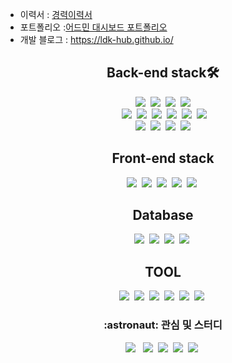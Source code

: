  - 이력서 : [경력이력서](https://ldk-hub.github.io/about/) 
 - 포트폴리오 :[어드민 대시보드 포트폴리오](https://ldk-hub.github.io/%EB%8C%80%EC%8B%9C%EB%B3%B4%EB%93%9C/realtime_system/)
 - 개발 블로그 : https://ldk-hub.github.io/

<div align="center">
<div align="center">
<h2 align="center">Back-end stack🛠️</h2></div>
<img src="https://img.shields.io/badge/Java-007396?style=flat&logo=Java&logoColor=white"/></a>&nbsp
<img src="https://img.shields.io/badge/SpringDataJpa-6DB33F?style=flat&logo=SpringBoot&logoColor=black"/></a>&nbsp
<img src="https://img.shields.io/badge/QueryDSL-6DB33F?style=flat&logo=SpringBoot&logoColor=black"/></a>&nbsp
<img src="https://img.shields.io/badge/SpringSecurity-6DB33F?style=flat&logo=SpringSecurity&logoColor=black"/><br></a>&nbsp
<img src="https://img.shields.io/badge/SpringBoot-6DB33F?style=flat&logo=SpringBoot&logoColor=black"/></a>&nbsp
<img src="https://img.shields.io/badge/Spring-6DB33F?style=flat&logo=Spring&logoColor=black"/></a>&nbsp
<img src="https://img.shields.io/badge/MicrosoftAzure-0078D4?style=flat&logo=MicrosoftAzure&logoColor=white"/></a>&nbsp
<img src="https://img.shields.io/badge/AmazonAWS-232F3E?style=flat&logo=AmazonAWS&logoColor=white"/></a>&nbsp
<img src="https://img.shields.io/badge/Linux-FCC624?style=flat&logo=Linux&logoColor=black"/></a>&nbsp
<img src="https://img.shields.io/badge/JPA-FF6C2C?style=flat&logo=&logoColor=white"/></a>&nbsp<br>
<img src="https://img.shields.io/badge/Docker-2496ED?style=flat&logo=Docker&logoColor=black"/></a>&nbsp
<img src="https://img.shields.io/badge/Jenkins-D24939?style=flat&logo=Jenkins&logoColor=black"/></a>&nbsp  
<img src="https://img.shields.io/badge/AmazonECS-FF9900?style=flat&logo=AmazonECS&logoColor=white"/></a>&nbsp
<img src="https://img.shields.io/badge/AmazonRDS-527FFF?style=flat&logo=AmazonRDS&logoColor=white"/><br>


<div align="center">
<h2 align="center">Front-end stack</h2></div>
<img src="https://img.shields.io/badge/HTML5-E34F26?style=flat&logo=HTML5&logoColor=black"/></a>&nbsp
<img src="https://img.shields.io/badge/JavaScript-F7DF1E?style=flat&logo=JavaScript&logoColor=white"/></a>&nbsp
<img src="https://img.shields.io/badge/Bootstrap-7952B3?style=flat&logo=Bootstrap&logoColor=black"/></a>&nbsp
<img src="https://img.shields.io/badge/Vue.js-4FC08D?style=flat&logo=Vue.js&logoColor=white"/></a>&nbsp
<img src="https://img.shields.io/badge/jQuery-0769AD?style=flat&logo=jQuery&logoColor=white"/></a>&nbsp<br>

<div align="center">
<h2 align="center">Database</h2></div>
<img src="https://img.shields.io/badge/PostgreSQL-4169E1?style=flat&logo=PostgreSQL&logoColor=white"/></a>&nbsp
<img src="https://img.shields.io/badge/MySQL-4479A1?style=flat&logo=MySQL&logoColor=black"/></a>&nbsp
<img src="https://img.shields.io/badge/MariaDB-003545?style=flat&logo=MariaDB&logoColor=black"/></a>&nbsp
<img src="https://img.shields.io/badge/Oracle-F80000?style=flat&logo=Oracle&logoColor=black"/></a>&nbsp<br>

<div align="center">
<h2 align="center">TOOL</h2></div>
<img src="https://img.shields.io/badge/IntelliJ-000000?style=flat&logo=IntelliJ IDEA&logoColor=white"/></a>&nbsp
<img src="https://img.shields.io/badge/dbeaver-382923?style=flat&logo=DBeaver&logoColor=white"/></a>&nbsp
<img src="https://img.shields.io/badge/Git-181717?style=flat&logo=GitHub&logoColor=white"/></a>&nbsp
<img src="https://img.shields.io/badge/postman-FF6C37?style=flat&logo=postman&logoColor=white"/></a>&nbsp
<img src="https://img.shields.io/badge/svn-FFB13B?style=flat&logo=&logoColor=white"/></a>&nbsp
<img src="https://img.shields.io/badge/SourceTree-0052CC?style=flat&logo=sourcetree&logoColor=white"/></a>&nbsp<br>

<div align=center> <h3>:astronaut: 관심 및 스터디</h3> </div>
<img src="https://img.shields.io/badge/MSA-6DB33F?style=flat&logo=iCloud&logoColor=white"/></a>&nbsp</a>&nbsp
<img src="https://img.shields.io/badge/EffectiveJava-007396?style=flat&logo=Java&logoColor=white"/></a>&nbsp
<img src="https://img.shields.io/badge/SpringCloud-6DB33F?style=flat&logo=iCloud&logoColor=white"/></a>&nbsp
<img src="https://img.shields.io/badge/k8s-326CE5?style=flat&logo=kubernetes&logoColor=white"/></a>&nbsp
<img src="https://img.shields.io/badge/kafka-231F20?style=flat&logo=Apache Kafka&logoColor=white"/></a>&nbsp<br>
</div>
